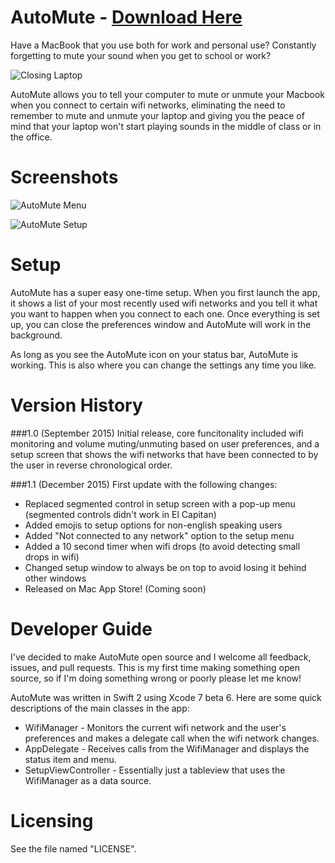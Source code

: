 # AutoMute - [Download Here](http://bit.do/AutoMute)

Have a MacBook that you use both for work and personal use? Constantly forgetting to mute your sound when you get to school or work?

![Closing Laptop](http://giant.gfycat.com/ConsciousFeminineIrukandjijellyfish.gif)

AutoMute allows you to tell your computer to mute or unmute your Macbook when you connect to certain wifi networks, eliminating the need to remember to mute and unmute your laptop and giving you the peace of mind that your laptop won't start playing sounds in the middle of class or in the office.

# Screenshots
![AutoMute Menu](http://i.imgur.com/RwcPhqf.png)

![AutoMute Setup](http://i.imgur.com/nHRbwHH.png)

# Setup
AutoMute has a super easy one-time setup. When you first launch the app, it shows a list of your most recently used wifi networks and you tell it what you want to happen when you connect to each one. Once everything is set up, you can close the preferences window and AutoMute will work in the background. 

As long as you see the AutoMute icon on your status bar, AutoMute is working. This is also where you can change the settings any time you like.

# Version History
###1.0 (September 2015)
Initial release, core funcitonality included wifi monitoring and volume muting/unmuting based on user preferences, and a setup screen that shows the wifi networks that have been connected to by the user in reverse chronological order.

###1.1 (December 2015)
First update with the following changes:
- Replaced segmented control in setup screen with a pop-up menu (segmented controls didn't work in El Capitan)
- Added emojis to setup options for non-english speaking users
- Added "Not connected to any network" option to the setup menu
- Added a 10 second timer when wifi drops (to avoid detecting small drops in wifi)
- Changed setup window to always be on top to avoid losing it behind other windows
- Released on Mac App Store! (Coming soon)

# Developer Guide
I've decided to make AutoMute open source and I welcome all feedback, issues, and pull requests. This is my first time making something open source, so if I'm doing something wrong or poorly please let me know!

AutoMute was written in Swift 2 using Xcode 7 beta 6. Here are some quick descriptions of the main classes in the app:

- WifiManager - Monitors the current wifi network and the user's preferences and makes a delegate call when the wifi network changes.
- AppDelegate - Receives calls from the WifiManager and displays the status item and menu.
- SetupViewController - Essentially just a tableview that uses the WifiManager as a data source.

# Licensing
See the file named "LICENSE".
